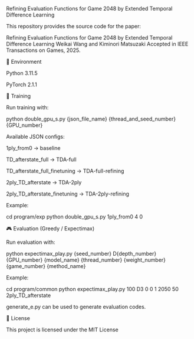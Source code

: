 Refining Evaluation Functions for Game 2048 by Extended Temporal Difference Learning

This repository provides the source code for the paper:

Refining Evaluation Functions for Game 2048 by Extended Temporal Difference Learning
Weikai Wang and Kiminori Matsuzaki
Accepted in IEEE Transactions on Games, 2025.

🔧 Environment

Python 3.11.5

PyTorch 2.1.1

🚀 Training

Run training with:

python double_gpu_s.py {json_file_name} {thread_and_seed_number} {GPU_number}


Available JSON configs:

1ply_from0 → baseline

TD_afterstate_full → TDA-full

TD_afterstate_full_finetuning → TDA-full-refining

2ply_TD_afterstate → TDA-2ply

2ply_TD_afterstate_finetuning → TDA-2ply-refining

Example:

cd program/exp
python double_gpu_s.py 1ply_from0 4 0

🎮 Evaluation (Greedy / Expectimax)

Run evaluation with:

python expectimax_play.py {seed_number} D{depth_number} {GPU_number} {model_name} {thread_number} {weight_number} {game_number} {method_name}


Example:

cd program/common
python expectimax_play.py 100 D3 0 0 1 2050 50 2ply_TD_afterstate


generate_e.py can be used to generate evaluation codes.

📜 License

This project is licensed under the MIT License